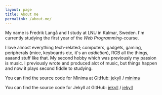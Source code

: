 ```yaml
---
layout: page
title: About me
permalink: /about-me/
---
```



My name is Fredrik Langå and I study at LNU in Kalmar, Sweden. I'm currently studying the first year of 
the *Web Programming*-course.

I love almost everything tech-related; computers, gadgets, gaming, peripherals (mice, keyboards etc, it's an *addiction*), RGB all the things, aaaand stuff like that. My second hobby which was previously my passion is music. I previously wrote and produced alot of music, but things happen and now it plays second fiddle to studying.

You can find the source code for Minima at GitHub:
[jekyll][jekyll-organization] /
[minima](https://github.com/jekyll/minima)

You can find the source code for Jekyll at GitHub:
[jekyll][jekyll-organization] /
[jekyll](https://github.com/jekyll/jekyll)


[jekyll-organization]: https://github.com/jekyll
